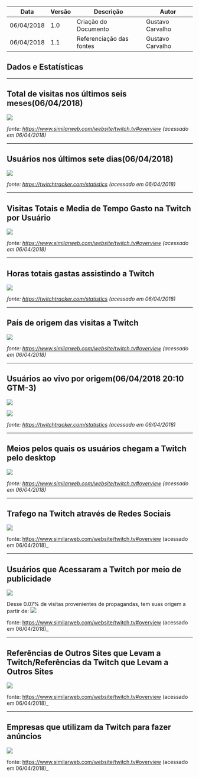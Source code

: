 |Data|Versão|Descrição|Autor|
|----|------|---------|-----|
|06/04/2018|1.0|Criação do Documento|Gustavo Carvalho|
|06/04/2018|1.1|Referenciação das fontes|Gustavo Carvalho|

## Dados e Estatísticas

***

## Total de visitas nos últimos seis meses(06/04/2018)
![](https://raw.githubusercontent.com/gabrielziegler3/Requisitos-2018-1/master/dados_estatistica/Visitas_Totais.png)

_fonte: https://www.similarweb.com/website/twitch.tv#overview (acessado em 06/04/2018)_


***

## Usuários nos últimos sete dias(06/04/2018)
![](https://raw.githubusercontent.com/gabrielziegler3/Requisitos-2018-1/master/dados_estatistica/Audiencia_7_dias.png)

_fonte: https://twitchtracker.com/statistics (acessado em 06/04/2018)_


***

## Visitas Totais e Media de Tempo Gasto na Twitch por Usuário
![](https://raw.githubusercontent.com/gabrielziegler3/Requisitos-2018-1/master/dados_estatistica/Visitas_Tempo_Quantidade.png)

_fonte: https://www.similarweb.com/website/twitch.tv#overview (acessado em 06/04/2018)_

***

## Horas totais gastas assistindo a Twitch
![](https://raw.githubusercontent.com/gabrielziegler3/Requisitos-2018-1/master/dados_estatistica/horas_totais_audiencia.png)

_fonte: https://twitchtracker.com/statistics (acessado em 06/04/2018)_

***

## País de origem das visitas a Twitch
![](https://raw.githubusercontent.com/gabrielziegler3/Requisitos-2018-1/master/dados_estatistica/Visitas_Paises.png)

_fonte: https://www.similarweb.com/website/twitch.tv#overview (acessado em 06/04/2018)_

***

## Usuários ao vivo por origem(06/04/2018 20:10 GTM-3)
![](https://raw.githubusercontent.com/gabrielziegler3/Requisitos-2018-1/master/dados_estatistica/Usuario_pais2.png)

![](https://raw.githubusercontent.com/gabrielziegler3/Requisitos-2018-1/master/dados_estatistica/Usuario_pais.png)

_fonte: https://twitchtracker.com/statistics (acessado em 06/04/2018)_

***

## Meios pelos quais os usuários chegam a Twitch pelo desktop
![](https://raw.githubusercontent.com/gabrielziegler3/Requisitos-2018-1/master/dados_estatistica/Fonte_das_visitas.png)

_fonte: https://www.similarweb.com/website/twitch.tv#overview (acessado em 06/04/2018)_

***

## Trafego na Twitch através de Redes Sociais
![](https://raw.githubusercontent.com/gabrielziegler3/Requisitos-2018-1/master/dados_estatistica/Trafego_por_redes_sociais.png)

fonte: https://www.similarweb.com/website/twitch.tv#overview (acessado em 06/04/2018)_

***

## Usuários que Acessaram a Twitch por meio de publicidade
![](https://github.com/gabrielziegler3/Requisitos-2018-1/blob/master/dados_estatistica/Trafego_origem_publicidade.png)

Desse 0.07% de visitas provenientes de propagandas, tem suas origem a partir de:
![](https://raw.githubusercontent.com/gabrielziegler3/Requisitos-2018-1/master/dados_estatistica/Trafego_por_redes_sociais.png)

fonte: https://www.similarweb.com/website/twitch.tv#overview (acessado em 06/04/2018)_

***

## Referências de Outros Sites que Levam a Twitch/Referências da Twitch que Levam a Outros Sites
![](https://raw.githubusercontent.com/gabrielziegler3/Requisitos-2018-1/master/dados_estatistica/Destinos_Usuarios.png)

fonte: https://www.similarweb.com/website/twitch.tv#overview (acessado em 06/04/2018)_

***

## Empresas que utilizam da Twitch para fazer anúncios
![](https://raw.githubusercontent.com/gabrielziegler3/Requisitos-2018-1/master/dados_estatistica/Anunciadoras.png)

fonte: https://www.similarweb.com/website/twitch.tv#overview (acessado em 06/04/2018)_